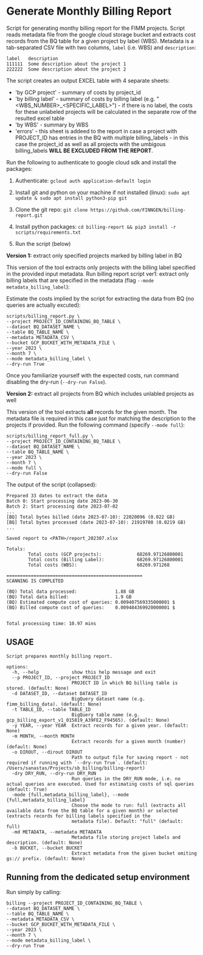 # Generate Monthly Billing Report

Script for generating monthy billing report for the FIMM projects. Script reads metadata file from the google cloud storage bucket and extracts cost records from the BQ table for a given project by label (WBS). Metadata is a tab-separated CSV file with two columns, `label` (i.e. WBS) and `description`:
```
label	description
111111	Some description about the project 1
222222	Some description about the project 2
```

The script creates an output EXCEL table with 4 separate sheets: 
- 'by GCP project' - summary of costs by project_id
- 'by billing label' - summary of costs by billing label (e.g. "<WBS_NUMBER>_<SPECIFIC_LABEL>") - if there is no label, the costs for these unlabeled projects will be calculated in the separate row of the resulted excel table
- 'by WBS' - summary by WBS
- 'errors' - this sheet is addeed to the report in case a project with PROJECT_ID has entries in the BQ with multiple billing_labels - in this case the project_id as well as all projects with the umbigous billing_labels **WILL BE EXCLUDED FROM THE REPORT**.


Run the following to authenticate to google cloud sdk and install the packages:

1. Authenticate: `gcloud auth application-default login`

2. Install git and python on your machine if not installed (linux): `sudo apt update & sudo apt install python3-pip git`

3. Clone the git repo: `git clone https://github.com/FINNGEN/billing-report.git`

4. Install python packages: `cd billing-report && pip3 install -r scripts/requirements.txt`

5. Run the script (below)

**Version 1:** extract only specified projects marked by billing label in BQ

This version of the tool extracts only projects with the billing label specified in the provided input metadata. Run billing report script ver1: extract only billing labels that are specified in the metadata (flag `--mode metadata_billing_label`):

Estimate the costs implied by the script for extracting the data from BQ (no queries are actually excuted):
```
scripts/billing_report.py \
--project PROJECT_ID_CONTAINING_BQ_TABLE \
--dataset BQ_DATASET_NAME \
--table BQ_TABLE_NAME \
--metadata METADATA_CSV \
--bucket GCP_BUCKET_WITH_METADATA_FILE \
--year 2023 \
--month 7 \
--mode metadata_billing_label \
--dry-run True 
```

Once you familiarize yourself with the expected costs, run command disabling the dry-run (`--dry-run False`).


**Version 2:** extract all projects from BQ which includes unlabled projects as well

This version of the tool extracts **all** records for the given month. The metadata file is required in this case just for matching the description to the projects if provided. Run the following command (specify `--mode full`):

```
scripts/billing_report_full.py \
--project PROJECT_ID_CONTAINING_BQ_TABLE \
--dataset BQ_DATASET_NAME \
--table BQ_TABLE_NAME \
--year 2023 \
--month 7 \
--mode full \
--dry-run False
```

The output of the script (collapsed):
```
Prepared 33 dates to extract the data
Batch 0: Start processing date 2023-06-30
Batch 2: Start processing date 2023-07-02
...
[BQ] Total bytes billed (date 2023-07-10): 22020096 (0.022 GB)
[BQ] Total bytes processed (date 2023-07-10): 21919700 (0.0219 GB)
...

Saved report to <PATH>/report_202307.xlsx

Totals:
        Total costs (GCP projects):             68269.97126800001
        Total costs (Billing Label):            68269.97126800001
        Total costs (WBS):                      68269.971268

==================================================
SCANNING IS COMPLETED

(BQ) Total data processed:              1.88 GB
(BQ) Total data billed:                 1.9 GB
(BQ) Estimated compute cost of queries: 0.009407569335000001 $
(BQ) Billed compute cost of queries:    0.009484369920000001 $


Total processing time: 10.97 mins
```

## USAGE

```
Script prepares monthly billing report.

options:
  -h, --help            show this help message and exit
  --p PROJECT_ID, --project PROJECT_ID
                        PROJECT ID in which BQ billing table is stored. (default: None)
  -d DATASET_ID, --dataset DATASET_ID
                        BigQuery dataset name (e.g. fimm_billing_data). (default: None)
  -t TABLE_ID, --table TABLE_ID
                        BigQuery table name (e.g. gcp_billing_export_v1_015819_A39FE2_F94565). (default: None)
  -y YEAR, --year YEAR  Extract records for a given year. (default: None)
  -m MONTH, --month MONTH
                        Extract records for a given month (number) (default: None)
  -o DIROUT, --dirout DIROUT
                        Path to output file for saving report - not required if running with `--dry-run True`. (default: /Users/sanastas/Projects/sb_billing/billing-report)
  -dry DRY_RUN, --dry-run DRY_RUN
                        Run queries in the DRY_RUN mode, i.e. no actual queries are executed. Used for estimating costs of sql queries (default: True)
  -mode {full,metadata_billing_label}, --mode {full,metadata_billing_label}
                        Choose the mode to run: full (extracts all available data from the BQ table for a given month) or selected (extracts records for billing labels specified in the
                        metadata file). Default: "full" (default: full)
  -md METADATA, --metadata METADATA
                        Metadata file storing project labels and description. (default: None)
  -b BUCKET, --bucket BUCKET
                        Extract metadata from the given bucket omiting gs:// prefix. (default: None)

```

## Running from the dedicated setup environment

Run simply by calling:
```
billing --project PROJECT_ID_CONTAINING_BQ_TABLE \
--dataset BQ_DATASET_NAME \
--table BQ_TABLE_NAME \
--metadata METADATA_CSV \
--bucket GCP_BUCKET_WITH_METADATA_FILE \
--year 2023 \
--month 7 \
--mode metadata_billing_label \
--dry-run True 
```
